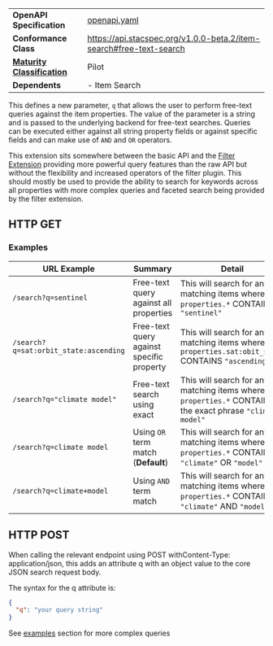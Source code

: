 |   |   |
|---|---|
| **OpenAPI Specification** | [openapi.yaml](openapi.yaml) |
| **Conformance Class** | https://api.stacspec.org/v1.0.0-beta.2/item-search#free-text-search |
| **[Maturity Classification](https://github.com/radiantearth/stac-api-spec/blob/master/extensions.md#extension-maturity)** | Pilot |
| **Dependents** | - Item Search |
  
This defines a new parameter, `q` that allows the user to perform free-text queries against the item properties. 
The value of the parameter is a string and is passed to the underlying backend for free-text searches.
Queries can be executed either against all string property fields or against specific fields and can make use of `AND` and `OR`
operators.

This extension sits somewhere between the basic API and the [Filter Extension](https://github.com/radiantearth/stac-api-spec/tree/master/fragments/filter) providing
more powerful query features than the raw API but without the flexibility and increased operators of the filter plugin. This should mostly be used to provide
the ability to search for keywords across all properties with more complex queries and faceted search being provided by the filter extension.

## HTTP GET

### Examples

| URL Example | Summary | Detail |
| ----------- | ------- | ------ |
| `/search?q=sentinel` | Free-text query against all properties | This will search for any matching items where `properties.*` CONTAINS `"sentinel"` |
| `/search?q=sat:orbit_state:ascending` | Free-text query against specific property | This will search for any matching items where `properties.sat:obit_state` CONTAINS `"ascending"` |
| `/search?q="climate model"` | Free-text search using exact | This will search for any matching items where `properties.*` CONTAINS the exact phrase `"climate model"` |
|`/search?q=climate model`| Using `OR` term match (**Default**) | This will search for any matching items where `properties.*` CONTAINS `"climate"` OR `"model"`|
|`/search?q=climate+model`| Using `AND` term match | This will search for any matching items where `properties.*` CONTAINS `"climate"` AND `"model"`|

## HTTP POST

When calling the relevant endpoint using POST withContent-Type: application/json, this adds an attribute q with an object value to the core JSON search request body.

The syntax for the q attribute is:

```json
{
  "q": "your query string"
}
```

See [examples](#examples) section for more complex queries
